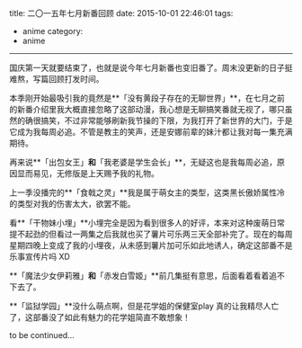 title: 二〇一五年七月新番回顾
date: 2015-10-01 22:46:01
tags:
- anime
category:
- anime
---

国庆第一天就要结束了，也就是说今年七月新番也变旧番了。周末没更新的日子挺难熬，写篇回顾打发时间。

本季刚开始最吸引我的竟然是**「没有黄段子存在的无聊世界」**，在七月之前的新番介绍里我大概直接忽略了这部动漫，我心想是无聊搞笑番就无视了，哪只虽然的确很搞笑，不过非常能够刷新我节操的下限，为我打开了新世界的大门，于是它成为我每周必追。不管是教主的笑声，还是安娜前辈的妹汁都让我对每一集充满期待。


再来说**「出包女王」**和**「我老婆是学生会长」**，无疑这也是我每周必追，原因显而易见，无修版是上天赐予我的礼物。

上一季没播完的**「食戟之灵」**我是属于萌女主的类型，这类黑长傲娇属性冷的类型对我的伤害太大，欲罢不能。

看**「干物妹小埋」**小埋完全是因为看到很多人的好评，本来对这种废萌日常提不起劲的但看过一两集之后我就也买了薯片可乐两三天全部补完了。现在的每周星期四晚上变成了我的小埋夜，从未感到薯片加可乐如此地诱人，确定这部番不是乐事宣传片吗 XD

**「魔法少女伊莉雅」**和**「赤发白雪姬」**前几集挺有意思，后面看着看着追不下去了。

**「监狱学园」**没什么萌点啊，但是花学姐的保健室play 真的让我精尽人亡了，这部番没了如此有魅力的花学姐简直不敢想象！

to be continued... 